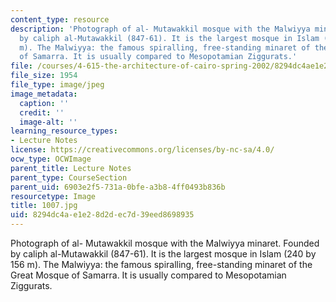 ```yaml
---
content_type: resource
description: 'Photograph of al- Mutawakkil mosque with the Malwiyya minaret. Founded
  by caliph al-Mutawakkil (847-61). It is the largest mosque in Islam (240 by 156
  m). The Malwiyya: the famous spiralling, free-standing minaret of the Great Mosque
  of Samarra. It is usually compared to Mesopotamian Ziggurats.'
file: /courses/4-615-the-architecture-of-cairo-spring-2002/8294dc4ae1e28d2dec7d39eed8698935_1007.jpg
file_size: 1954
file_type: image/jpeg
image_metadata:
  caption: ''
  credit: ''
  image-alt: ''
learning_resource_types:
- Lecture Notes
license: https://creativecommons.org/licenses/by-nc-sa/4.0/
ocw_type: OCWImage
parent_title: Lecture Notes
parent_type: CourseSection
parent_uid: 6903e2f5-731a-0bfe-a3b8-4ff0493b836b
resourcetype: Image
title: 1007.jpg
uid: 8294dc4a-e1e2-8d2d-ec7d-39eed8698935
---
```

Photograph of al- Mutawakkil mosque with the Malwiyya minaret. Founded by caliph al-Mutawakkil (847-61). It is the largest mosque in Islam (240 by 156 m). The Malwiyya: the famous spiralling, free-standing minaret of the Great Mosque of Samarra. It is usually compared to Mesopotamian Ziggurats.